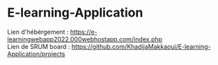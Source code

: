 # E-learning-Application
Lien d'hébérgement : https://e-learningwebapp2022.000webhostapp.com/index.php
<br/>
Lien de SRUM board : https://github.com/KhadijaMakkaoui/E-learning-Application/projects 
